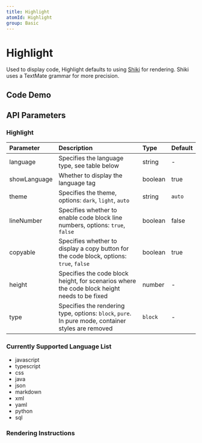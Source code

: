 ```yaml
---
title: Highlight
atomId: Highlight
group: Basic
---
```


# Highlight

Used to display code, Highlight defaults to using [Shiki](https://github.com/shikijs/shiki) for rendering. Shiki uses a TextMate grammar for more precision.

## Code Demo

<code src="./demos/auto.tsx" title="Automatic Theme" description="By default, `auto` is enabled, which will automatically switch themes based on the current environment"></code>

<code src="./demos/basic.tsx" title="Specify Language and Theme" description="You can specify the language for highlighting using `language` and the highlighting theme using `theme`"></code>

<code src="./demos/lineNumber.tsx"  title="Display Code Block Line Numbers"
description="You can specify whether to display line numbers for the code block using `lineNumber`"></code>

<code src="./demos/theme.tsx"  title="Switch Language and Theme"
description="You can use this example to see the effects of different languages in different themes"></code>

## API Parameters

### Highlight

| Parameter    | Description                                                                                        | Type    | Default |
| :----------- | :------------------------------------------------------------------------------------------------- | :------ | :------ |
| language     | Specifies the language type, see table below                                                       | string  | -       |
| showLanguage | Whether to display the language tag                                                                | boolean | true    |
| theme        | Specifies the theme, options: `dark`, `light`, `auto`                                              | string  | `auto`  |
| lineNumber   | Specifies whether to enable code block line numbers, options: `true`, `false`                      | boolean | false   |
| copyable     | Specifies whether to display a copy button for the code block, options: `true`, `false`            | boolean | true    |
| height       | Specifies the code block height, for scenarios where the code block height needs to be fixed       | number  | -       |
| type         | Specifies the rendering type, options: `block`, `pure`. In pure mode, container styles are removed | `block` | -       |

### Currently Supported Language List

- javascript
- typescript
- css
- java
- json
- markdown
- xml
- yaml
- python
- sql

### Rendering Instructions
